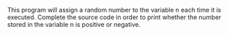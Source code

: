 This program will assign a random number to the variable n each time it is executed.
 Complete the source code in order to print whether the number stored in the variable n is positive or negative.
